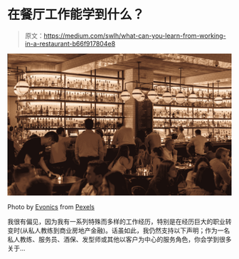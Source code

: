 # 在餐厅工作能学到什么？

> 原文：<https://medium.com/swlh/what-can-you-learn-from-working-in-a-restaurant-b66f917804e8>

![](img/9fd2a425144ac86e67460343911d6cc8.png)

Photo by [Evonics](https://www.pexels.com/@evonics?utm_content=attributionCopyText&utm_medium=referral&utm_source=pexels) from [Pexels](https://www.pexels.com/photo/group-of-people-gathering-inside-bar-1058277/?utm_content=attributionCopyText&utm_medium=referral&utm_source=pexels)

我很有偏见，因为我有一系列特殊而多样的工作经历，特别是在经历巨大的职业转变时(从私人教练到商业房地产金融)。话虽如此，我仍然支持以下声明；作为一名私人教练、服务员、酒保、发型师或其他以客户为中心的服务角色，你会学到很多关于…